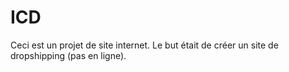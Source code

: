 # ICD
Ceci est un projet de site internet.
Le but était de créer un site de dropshipping (pas en ligne).
